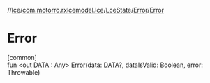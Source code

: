 //[lce](../../../../index.md)/[com.motorro.rxlcemodel.lce](../../index.md)/[LceState](../index.md)/[Error](index.md)/[Error](-error.md)

# Error

[common]\
fun &lt;out [DATA](index.md) : Any&gt; [Error](-error.md)(data: [DATA](index.md)?, dataIsValid: Boolean, error: Throwable)
